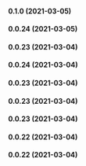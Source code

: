 #### 0.1.0 (2021-03-05)

#### 0.0.24 (2021-03-05)

#### 0.0.23 (2021-03-04)

#### 0.0.24 (2021-03-04)

#### 0.0.23 (2021-03-04)

#### 0.0.23 (2021-03-04)

#### 0.0.23 (2021-03-04)

#### 0.0.22 (2021-03-04)

#### 0.0.22 (2021-03-04)

